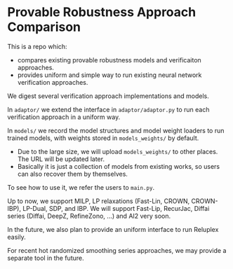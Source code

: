 # Provable Robustness Approach Comparison

This is a repo which:
- compares existing provable robustness models and verificaiton approaches.
- provides uniform and simple way to run existing neural network verification approaches.

We digest several verification approach implementations and models.

In `adaptor/` we extend the interface in `adaptor/adaptor.py` to run each verification approach in a uniform way.

In `models/` we record the model structures and model weight loaders to run trained models, with weights stored in `models_weights/` by default.
    
- Due to the large size, we will upload `models_weights/` to other places. The URL will be updated later.
- Basically it is just a collection of models from existing works, so users can also recover them by themselves.

To see how to use it, we refer the users to `main.py`.

Up to now, we support MILP, LP relaxations (Fast-Lin, CROWN, CROWN-IBP), LP-Dual, SDP, and IBP.
We will support Fast-Lip, RecurJac, Diffai series (Diffai, DeepZ, RefineZono, ...) and AI2 very soon.

In the future, we also plan to provide an uniform interface to run Reluplex easily.

For recent hot randomized smoothing series approaches, we may provide a separate tool in the future.
